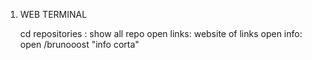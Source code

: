 1. WEB TERMINAL

   cd repositories : show all repo
   open links: website of links
   open info: open /brunooost "info corta"
